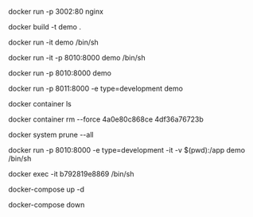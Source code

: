 docker run -p 3002:80  nginx

docker build -t demo .

docker run -it demo  /bin/sh

docker run -it -p 8010:8000 demo  /bin/sh

docker run  -p 8010:8000 demo

docker run  -p 8011:8000 -e type=development demo

docker container ls

docker container rm --force 4a0e80c868ce 4df36a76723b

docker system prune --all

docker run  -p 8010:8000 -e type=development -it -v $(pwd):/app demo /bin/sh

docker exec -it b792819e8869 /bin/sh

docker-compose up -d

docker-compose down